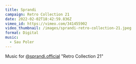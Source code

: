 ```yaml
---
title: Sprandi
campaign: Retro Collection 21
date: 2022-02-02T18:42:59.836Z
vimeo_id: https://vimeo.com/341455902
video_thumbnail: /images/sprandi-retro-collection-21.jpeg
format: Digital
music:
  - Sau Poler
---
```

Music for [@sprandi.official](https://www.instagram.com/sprandi.official/) "Retro Collection 21"